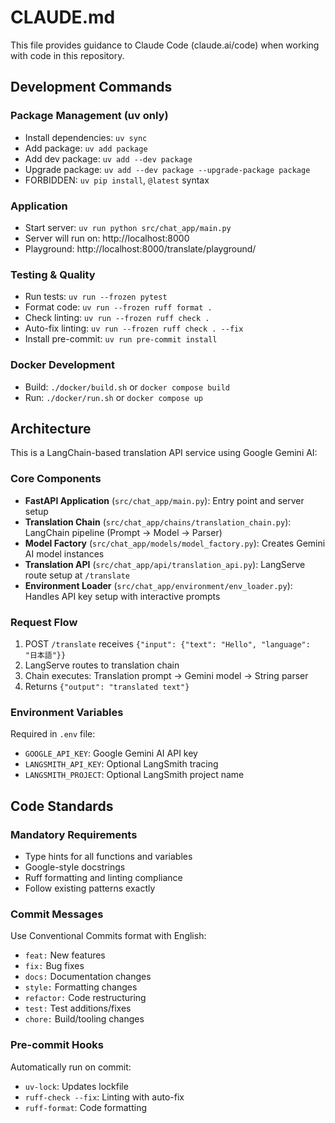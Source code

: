 # CLAUDE.md

This file provides guidance to Claude Code (claude.ai/code) when working with code in this repository.

## Development Commands

### Package Management (uv only)
- Install dependencies: `uv sync`
- Add package: `uv add package`
- Add dev package: `uv add --dev package`
- Upgrade package: `uv add --dev package --upgrade-package package`
- FORBIDDEN: `uv pip install`, `@latest` syntax

### Application 
- Start server: `uv run python src/chat_app/main.py`
- Server will run on: http://localhost:8000
- Playground: http://localhost:8000/translate/playground/

### Testing & Quality
- Run tests: `uv run --frozen pytest`
- Format code: `uv run --frozen ruff format .`
- Check linting: `uv run --frozen ruff check .`
- Auto-fix linting: `uv run --frozen ruff check . --fix`
- Install pre-commit: `uv run pre-commit install`

### Docker Development
- Build: `./docker/build.sh` or `docker compose build`
- Run: `./docker/run.sh` or `docker compose up`

## Architecture

This is a LangChain-based translation API service using Google Gemini AI:

### Core Components
- **FastAPI Application** (`src/chat_app/main.py`): Entry point and server setup
- **Translation Chain** (`src/chat_app/chains/translation_chain.py`): LangChain pipeline (Prompt → Model → Parser)
- **Model Factory** (`src/chat_app/models/model_factory.py`): Creates Gemini AI model instances
- **Translation API** (`src/chat_app/api/translation_api.py`): LangServe route setup at `/translate`
- **Environment Loader** (`src/chat_app/environment/env_loader.py`): Handles API key setup with interactive prompts

### Request Flow
1. POST `/translate` receives `{"input": {"text": "Hello", "language": "日本語"}}`
2. LangServe routes to translation chain
3. Chain executes: Translation prompt → Gemini model → String parser
4. Returns `{"output": "translated text"}`

### Environment Variables
Required in `.env` file:
- `GOOGLE_API_KEY`: Google Gemini AI API key
- `LANGSMITH_API_KEY`: Optional LangSmith tracing
- `LANGSMITH_PROJECT`: Optional LangSmith project name

## Code Standards

### Mandatory Requirements
- Type hints for all functions and variables
- Google-style docstrings
- Ruff formatting and linting compliance
- Follow existing patterns exactly

### Commit Messages
Use Conventional Commits format with English:
- `feat:` New features
- `fix:` Bug fixes  
- `docs:` Documentation changes
- `style:` Formatting changes
- `refactor:` Code restructuring
- `test:` Test additions/fixes
- `chore:` Build/tooling changes

### Pre-commit Hooks
Automatically run on commit:
- `uv-lock`: Updates lockfile
- `ruff-check --fix`: Linting with auto-fix
- `ruff-format`: Code formatting